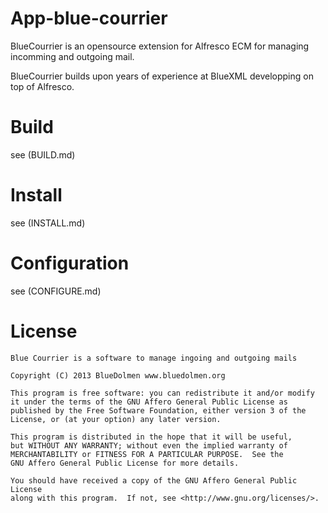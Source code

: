 App-blue-courrier
=================

BlueCourrier is an opensource extension for Alfresco ECM for managing incomming and outgoing mail.

BlueCourrier builds upon years of experience at BlueXML developping on top of Alfresco.

# Build

see (BUILD.md)

# Install

see (INSTALL.md)

# Configuration

see (CONFIGURE.md)

# License

    Blue Courrier is a software to manage ingoing and outgoing mails

    Copyright (C) 2013 BlueDolmen www.bluedolmen.org

    This program is free software: you can redistribute it and/or modify
    it under the terms of the GNU Affero General Public License as
    published by the Free Software Foundation, either version 3 of the
    License, or (at your option) any later version.

    This program is distributed in the hope that it will be useful,
    but WITHOUT ANY WARRANTY; without even the implied warranty of
    MERCHANTABILITY or FITNESS FOR A PARTICULAR PURPOSE.  See the
    GNU Affero General Public License for more details.

    You should have received a copy of the GNU Affero General Public License
    along with this program.  If not, see <http://www.gnu.org/licenses/>.
